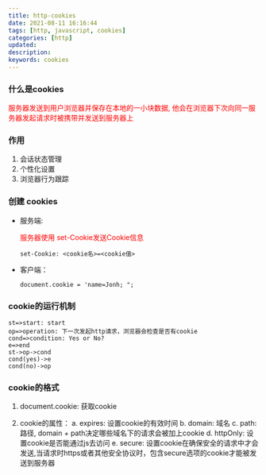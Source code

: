 ```yaml
---
title: http-cookies
date: 2021-08-11 16:16:44
tags: [http, javascript, cookies]
categories: [http]
updated:
description:
keywords: cookies
---
```



### 什么是cookies

<p style="color: red;">服务器发送到用户浏览器并保存在本地的一小块数据, 他会在浏览器下次向同一服务器发起请求时被携带并发送到服务器上</p>

### 作用

1. 会话状态管理
2. 个性化设置
3. 浏览器行为跟踪

### 创建 cookies

- 服务端:
    <p style="color:red;">服务器使用 set-Cookie发送Cookie信息</p>

    ` set-Cookie: <cookie名>=<cookie值> `

- 客户端：

    `document.cookie = 'name=Jonh; ";`

### cookie的运行机制

```flow
st=>start: start
op=>operation: 下一次发起http请求，浏览器会检查是否有cookie
cond=>condition: Yes or No?
e=>end
st->op->cond
cond(yes)->e
cond(no)->op
```

### cookie的格式

1. document.cookie: 获取cookie

2. cookie的属性： 
    a. expires: 设置cookie的有效时间
    b. domain: 域名
    c. path: 路径, domain + path决定哪些域名下的请求会被加上cookie
    d. httpOnly: 设置cookie是否能通过js去访问
    e. secure: 设置cookie在确保安全的请求中才会发送,当请求时https或者其他安全协议时，包含secure选项的cookie才能被发送到服务器

